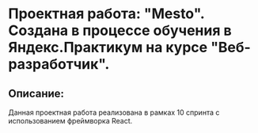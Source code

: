 # Проектная работа: "Mesto". Создана в процессе обучения в Яндекс.Практикум на курсе "Веб-разработчик".

## Описание: 
Данная проектная работа реализована в рамках 10 спринта с использованием фреймворка React. 
